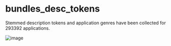 # bundles_desc_tokens
Stemmed description tokens and application genres have been collected for 293392 applications.

![image](https://user-images.githubusercontent.com/1008979/113477728-9caf5280-948c-11eb-9eeb-9ad1c2fd8937.png)

